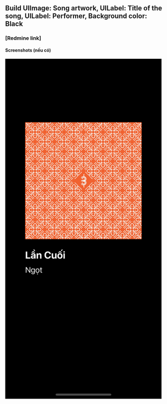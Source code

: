 ## Build UIImage: Song artwork, UILabel: Title of the song, UILabel: Performer, Background color: Black

### [Redmine link]

#### Screenshots (nếu có)
<img src="/Screenshots/simpleView.png" width="500"/>

